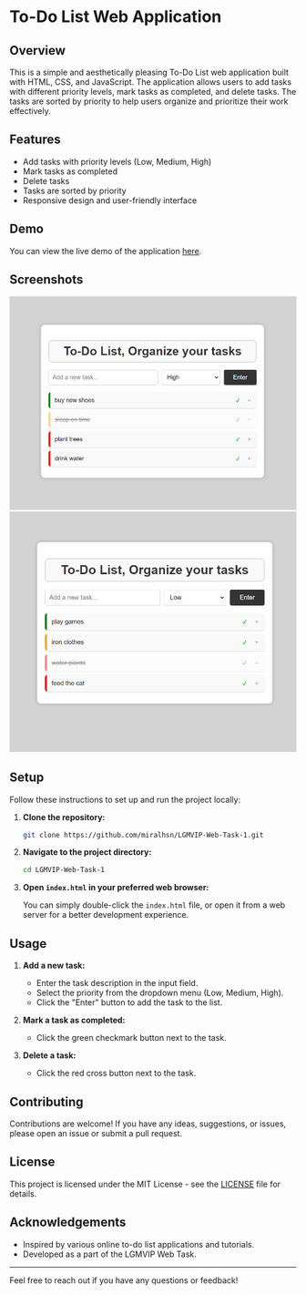 # To-Do List Web Application

## Overview

This is a simple and aesthetically pleasing To-Do List web application built with HTML, CSS, and JavaScript. The application allows users to add tasks with different priority levels, mark tasks as completed, and delete tasks. The tasks are sorted by priority to help users organize and prioritize their work effectively.

## Features

- Add tasks with priority levels (Low, Medium, High)
- Mark tasks as completed
- Delete tasks
- Tasks are sorted by priority
- Responsive design and user-friendly interface

## Demo

You can view the live demo of the application [here](https://miralhsn.github.io/LGMVIP-Web-Task-1/).

## Screenshots

![Screenshot of the To-Do List application](screenshot/screenshot1.png)
![Screenshot of adding a new task](screenshot/screenshot2.png)

## Setup

Follow these instructions to set up and run the project locally:

1. **Clone the repository:**

    ```sh
    git clone https://github.com/miralhsn/LGMVIP-Web-Task-1.git
    ```

2. **Navigate to the project directory:**

    ```sh
    cd LGMVIP-Web-Task-1
    ```

3. **Open `index.html` in your preferred web browser:**

    You can simply double-click the `index.html` file, or open it from a web server for a better development experience.

## Usage

1. **Add a new task:**
    - Enter the task description in the input field.
    - Select the priority from the dropdown menu (Low, Medium, High).
    - Click the "Enter" button to add the task to the list.

2. **Mark a task as completed:**
    - Click the green checkmark button next to the task.

3. **Delete a task:**
    - Click the red cross button next to the task.

## Contributing

Contributions are welcome! If you have any ideas, suggestions, or issues, please open an issue or submit a pull request.

## License

This project is licensed under the MIT License - see the [LICENSE](LICENSE) file for details.

## Acknowledgements

- Inspired by various online to-do list applications and tutorials.
- Developed as a part of the LGMVIP Web Task.

---

Feel free to reach out if you have any questions or feedback!
